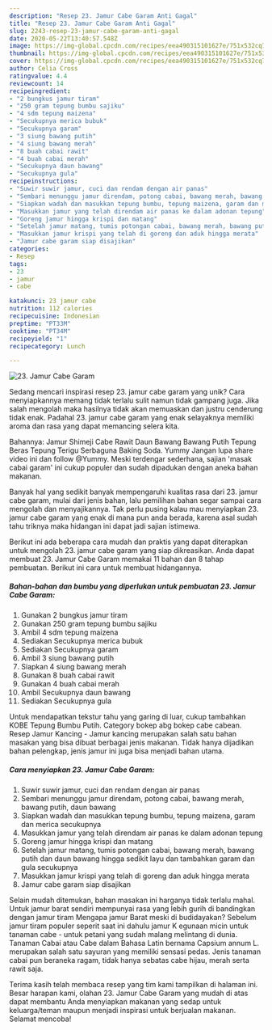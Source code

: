 ```yaml
---
description: "Resep 23. Jamur Cabe Garam Anti Gagal"
title: "Resep 23. Jamur Cabe Garam Anti Gagal"
slug: 2243-resep-23-jamur-cabe-garam-anti-gagal
date: 2020-05-22T13:40:57.548Z
image: https://img-global.cpcdn.com/recipes/eea490315101627e/751x532cq70/23-jamur-cabe-garam-foto-resep-utama.jpg
thumbnail: https://img-global.cpcdn.com/recipes/eea490315101627e/751x532cq70/23-jamur-cabe-garam-foto-resep-utama.jpg
cover: https://img-global.cpcdn.com/recipes/eea490315101627e/751x532cq70/23-jamur-cabe-garam-foto-resep-utama.jpg
author: Celia Cross
ratingvalue: 4.4
reviewcount: 14
recipeingredient:
- "2 bungkus jamur tiram"
- "250 gram tepung bumbu sajiku"
- "4 sdm tepung maizena"
- "Secukupnya merica bubuk"
- "Secukupnya garam"
- "3 siung bawang putih"
- "4 siung bawang merah"
- "8 buah cabai rawit"
- "4 buah cabai merah"
- "Secukupnya daun bawang"
- "Secukupnya gula"
recipeinstructions:
- "Suwir suwir jamur, cuci dan rendam dengan air panas"
- "Sembari menunggu jamur direndam, potong cabai, bawang merah, bawang putih, daun bawang"
- "Siapkan wadah dan masukkan tepung bumbu, tepung maizena, garam dan merica secukupnya"
- "Masukkan jamur yang telah direndam air panas ke dalam adonan tepung"
- "Goreng jamur hingga krispi dan matang"
- "Setelah jamur matang, tumis potongan cabai, bawang merah, bawang putih dan daun bawang hingga sedikit layu dan tambahkan garam dan gula secukupnya"
- "Masukkan jamur krispi yang telah di goreng dan aduk hingga merata"
- "Jamur cabe garam siap disajikan"
categories:
- Resep
tags:
- 23
- jamur
- cabe

katakunci: 23 jamur cabe 
nutrition: 112 calories
recipecuisine: Indonesian
preptime: "PT33M"
cooktime: "PT34M"
recipeyield: "1"
recipecategory: Lunch

---
```



![23. Jamur Cabe Garam](https://img-global.cpcdn.com/recipes/eea490315101627e/751x532cq70/23-jamur-cabe-garam-foto-resep-utama.jpg)

Sedang mencari inspirasi resep 23. jamur cabe garam yang unik? Cara menyiapkannya memang tidak terlalu sulit namun tidak gampang juga. Jika salah mengolah maka hasilnya tidak akan memuaskan dan justru cenderung tidak enak. Padahal 23. jamur cabe garam yang enak selayaknya memiliki aroma dan rasa yang dapat memancing selera kita.

Bahannya: Jamur Shimeji Cabe Rawit Daun Bawang Bawang Putih Tepung Beras Tepung Terigu Serbaguna Baking Soda. Yummy Jangan lupa share video ini dan follow @Yummy. Meski terdengar sederhana, sajian &#39;masak cabai garam&#39; ini cukup populer dan sudah dipadukan dengan aneka bahan makanan.

Banyak hal yang sedikit banyak mempengaruhi kualitas rasa dari 23. jamur cabe garam, mulai dari jenis bahan, lalu pemilihan bahan segar sampai cara mengolah dan menyajikannya. Tak perlu pusing kalau mau menyiapkan 23. jamur cabe garam yang enak di mana pun anda berada, karena asal sudah tahu triknya maka hidangan ini dapat jadi sajian istimewa.


Berikut ini ada beberapa cara mudah dan praktis yang dapat diterapkan untuk mengolah 23. jamur cabe garam yang siap dikreasikan. Anda dapat membuat 23. Jamur Cabe Garam memakai 11 bahan dan 8 tahap pembuatan. Berikut ini cara untuk membuat hidangannya.

<!--inarticleads1-->

##### Bahan-bahan dan bumbu yang diperlukan untuk pembuatan 23. Jamur Cabe Garam:

1. Gunakan 2 bungkus jamur tiram
1. Gunakan 250 gram tepung bumbu sajiku
1. Ambil 4 sdm tepung maizena
1. Sediakan Secukupnya merica bubuk
1. Sediakan Secukupnya garam
1. Ambil 3 siung bawang putih
1. Siapkan 4 siung bawang merah
1. Gunakan 8 buah cabai rawit
1. Gunakan 4 buah cabai merah
1. Ambil Secukupnya daun bawang
1. Sediakan Secukupnya gula


Untuk mendapatkan tekstur tahu yang garing di luar, cukup tambahkan KOBE Tepung Bumbu Putih. Category bokep abg bokep cabe cabean. Resep Jamur Kancing - Jamur kancing merupakan salah satu bahan masakan yang bisa dibuat berbagai jenis makanan. Tidak hanya dijadikan bahan pelengkap, jenis jamur ini juga bisa menjadi bahan utama. 

<!--inarticleads2-->

##### Cara menyiapkan 23. Jamur Cabe Garam:

1. Suwir suwir jamur, cuci dan rendam dengan air panas
1. Sembari menunggu jamur direndam, potong cabai, bawang merah, bawang putih, daun bawang
1. Siapkan wadah dan masukkan tepung bumbu, tepung maizena, garam dan merica secukupnya
1. Masukkan jamur yang telah direndam air panas ke dalam adonan tepung
1. Goreng jamur hingga krispi dan matang
1. Setelah jamur matang, tumis potongan cabai, bawang merah, bawang putih dan daun bawang hingga sedikit layu dan tambahkan garam dan gula secukupnya
1. Masukkan jamur krispi yang telah di goreng dan aduk hingga merata
1. Jamur cabe garam siap disajikan


Selain mudah ditemukan, bahan masakan ini harganya tidak terlalu mahal. Untuk jamur barat sendiri mempunyai rasa yang lebih gurih di bandingkan dengan jamur tiram Mengapa jamur Barat meski di budidayakan? Sebelum jamur tiram populer seperit saat ini dahulu jamur K egunaan micin untuk tanaman cabe - untuk petani yang sudah malang melintang di dunia. Tanaman Cabai atau Cabe dalam Bahasa Latin bernama Capsium annum L. merupakan salah satu sayuran yang memiliki sensasi pedas. Jenis tanaman cabai pun beraneka ragam, tidak hanya sebatas cabe hijau, merah serta rawit saja. 

Terima kasih telah membaca resep yang tim kami tampilkan di halaman ini. Besar harapan kami, olahan 23. Jamur Cabe Garam yang mudah di atas dapat membantu Anda menyiapkan makanan yang sedap untuk keluarga/teman maupun menjadi inspirasi untuk berjualan makanan. Selamat mencoba!
